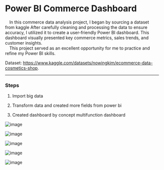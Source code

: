 # Power BI Commerce Dashboard

&emsp;In this commerce data analysis project, I began by sourcing a dataset from kaggle
After carefully cleaning and processing the data to ensure accuracy, I utilized it to create a user-friendly Power BI dashboard. This dashboard visually presented key commerce metrics, sales trends, and customer insights. \
&emsp;This project served as an excellent opportunity for me to practice and refine my Power BI skills.

Dataset: https://www.kaggle.com/datasets/nowingkim/ecommerce-data-cosmetics-shop.

<hr>

### Steps

1. Import big data 

2. Transform data and created more fields from power bi

3. Created dashboard by concept multifunction dashboard

![image](https://github.com/patradapa/power_bi_commerce_dashboard/assets/142715399/b7d1ba20-254b-4205-811b-1c109a42b8b6)

![image](https://github.com/patradapa/power_bi_commerce_dashboard/assets/142715399/49c69029-90f9-4fcf-aaf6-b6b4a57d0ad1)

![image](https://github.com/patradapa/power_bi_commerce_dashboard/assets/142715399/02b7e96a-cba6-4b78-9ec3-f848295bddee)

![image](https://github.com/patradapa/power_bi_commerce_dashboard/assets/142715399/6e4a8c08-d8f3-483f-8f64-3a5358f22e59)

![image](https://github.com/patradapa/power_bi_commerce_dashboard/assets/142715399/7319c74f-cf79-4614-a706-4769907b86b8)

